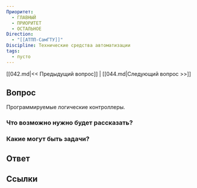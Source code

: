 ```yaml
---
Приоритет:
  - ГЛАВНЫЙ
  - ПРИОРИТЕТ
  - ОСТАЛЬНОЕ
Direction:
  - "[[АТПП-СамГТУ]]" 
Discipline: Технические средства автоматизации 
tags:
  - пусто
---
```

[[042.md|<< Предыдущий вопрос]] | [[044.md|Следующий вопрос >>]]
## Вопрос

Программируемые логические контроллеры.

### Что возможно нужно будет рассказать?

### Какие могут быть задачи?

## Ответ

## Ссылки
